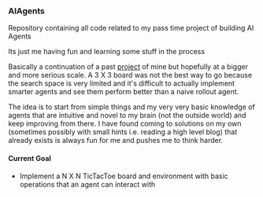 ### AIAgents

Repository containing all code related to my pass time project of building AI Agents

Its just me having fun and learning some stuff in the process

Basically a continuation of a past [project](https://github.com/nilansaha/TicTacToeAI) of mine but hopefully at a bigger and more serious scale. A 3 X 3 board was not the best way to go because the search space is very limited and it's difficult to actually implement smarter agents and see them perform better than a naive rollout agent.

The idea is to start from simple things and my very very basic knowledge of agents that are intuitive and novel to my brain (not the outside world) and keep improving from there. I have found coming to solutions on my own (sometimes possibly with small hints i.e. reading a high level blog) that already exists is always fun for me and pushes me to think harder. 


#### Current Goal

- Implement a N X N TicTacToe board and environment with basic operations that an agent can interact with